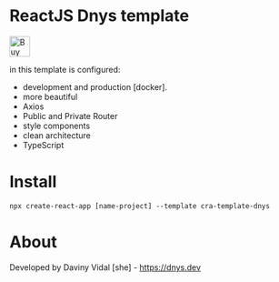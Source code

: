 # ReactJS Dnys template

<a href='https://ko-fi.com/K3K8CHN0Z' target='_blank'><img height='36' style='border:0px;height:36px;' src='https://cdn.ko-fi.com/cdn/kofi1.png?v=3' border='0' alt='Buy Me a Coffee at ko-fi.com' /></a>

in this template is configured:

- development and production [docker].
- more beautiful
- Axios
- Public and Private Router
- style components
- clean architecture
- TypeScript

# Install 

`npx create-react-app [name-project] --template cra-template-dnys`

# About

Developed by Daviny Vidal [she] - https://dnys.dev